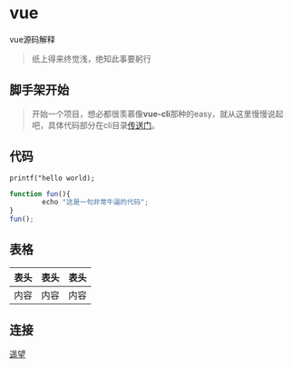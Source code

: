# vue
vue源码解释
> 纸上得来终觉浅，绝知此事要躬行

## 脚手架开始
> 开始一个项目，想必都很羡慕像**vue-cli**那种的easy，就从这里慢慢说起吧，具体代码部分在cli目录[传送门](www.baidu.com)。

## 代码
`printf("hello world);`

```js
function fun(){
        echo "这是一句非常牛逼的代码";
}
fun();
```
## 表格
表头|表头|表头
:--:|:--:|:--:
内容|内容|内容
## 连接
[遥望](http://jq.aixinjueluochunbao.top)
